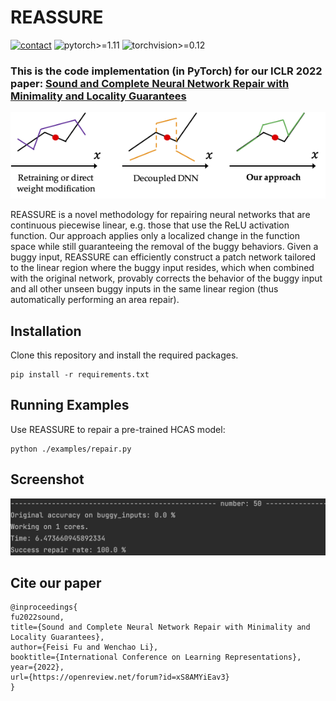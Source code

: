 # REASSURE
[![contact](https://img.shields.io/badge/contact-fufeisi@bu.edu-coral)](fufeisi@bu.edu)
![pytorch>=1.11](https://img.shields.io/badge/pytorch->=1.11-informational.svg)
![torchvision>=0.12](https://img.shields.io/badge/torchvision->=0.12-informational.svg)

### This is the code implementation (in PyTorch) for our ICLR 2022 paper: [Sound and Complete Neural Network Repair with Minimality and Locality Guarantees](https://arxiv.org/abs/2110.07682)

![REASSURE](figures/repair.png)

REASSURE is a novel methodology for repairing neural networks that are continuous piecewise linear, e.g. those that use the ReLU activation function.
Our approach applies only a localized change in the function space while still guaranteeing the removal of the buggy behaviors.
Given a buggy input, 
REASSURE can efficiently construct a patch network tailored to the linear region where the buggy input resides, 
which when combined with the original network, provably corrects the behavior of the buggy input and all other unseen buggy inputs in the same linear region (thus automatically performing an area repair).

## Installation
Clone this repository and install the required packages.
 ```python3
 pip install -r requirements.txt
 ```

## Running Examples
Use REASSURE to repair a pre-trained HCAS model:
 ```python3
 python ./examples/repair.py
 ```
## Screenshot
![result](figures/REASSURE.png)

## Cite our paper
```
@inproceedings{
fu2022sound,
title={Sound and Complete Neural Network Repair with Minimality and Locality Guarantees},
author={Feisi Fu and Wenchao Li},
booktitle={International Conference on Learning Representations},
year={2022},
url={https://openreview.net/forum?id=xS8AMYiEav3}
}
```
